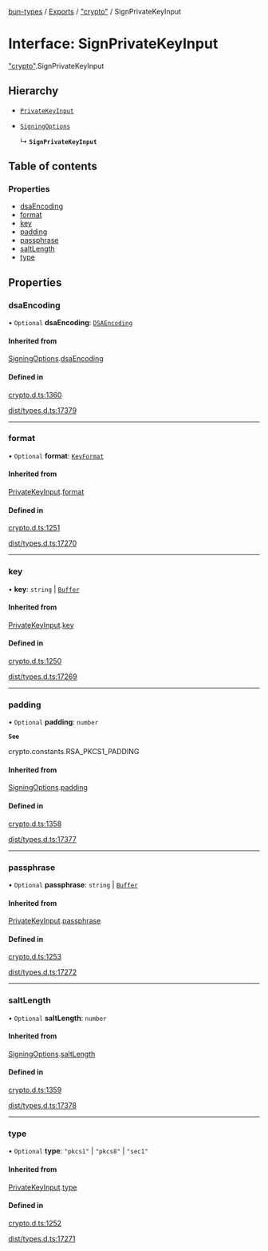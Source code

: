 [bun-types](https://github.com/oven-sh/bun-types/blob/master/api-docs/README.md) / [Exports](https://github.com/oven-sh/bun-types/blob/master/api-docs/modules.md) / ["crypto"](https://github.com/oven-sh/bun-types/blob/master/api-docs/modules/crypto_.md) / SignPrivateKeyInput

# Interface: SignPrivateKeyInput

["crypto"](https://github.com/oven-sh/bun-types/blob/master/api-docs/modules/crypto_.md).SignPrivateKeyInput

## Hierarchy

- [`PrivateKeyInput`](https://github.com/oven-sh/bun-types/blob/master/api-docs/interfaces/crypto_.PrivateKeyInput.md)

- [`SigningOptions`](https://github.com/oven-sh/bun-types/blob/master/api-docs/interfaces/crypto_.SigningOptions.md)

  ↳ **`SignPrivateKeyInput`**

## Table of contents

### Properties

- [dsaEncoding](https://github.com/oven-sh/bun-types/blob/master/api-docs/interfaces/crypto_.SignPrivateKeyInput.md#dsaencoding)
- [format](https://github.com/oven-sh/bun-types/blob/master/api-docs/interfaces/crypto_.SignPrivateKeyInput.md#format)
- [key](https://github.com/oven-sh/bun-types/blob/master/api-docs/interfaces/crypto_.SignPrivateKeyInput.md#key)
- [padding](https://github.com/oven-sh/bun-types/blob/master/api-docs/interfaces/crypto_.SignPrivateKeyInput.md#padding)
- [passphrase](https://github.com/oven-sh/bun-types/blob/master/api-docs/interfaces/crypto_.SignPrivateKeyInput.md#passphrase)
- [saltLength](https://github.com/oven-sh/bun-types/blob/master/api-docs/interfaces/crypto_.SignPrivateKeyInput.md#saltlength)
- [type](https://github.com/oven-sh/bun-types/blob/master/api-docs/interfaces/crypto_.SignPrivateKeyInput.md#type)

## Properties

### dsaEncoding

• `Optional` **dsaEncoding**: [`DSAEncoding`](https://github.com/oven-sh/bun-types/blob/master/api-docs/modules/crypto_.md#dsaencoding)

#### Inherited from

[SigningOptions](https://github.com/oven-sh/bun-types/blob/master/api-docs/interfaces/crypto_.SigningOptions.md).[dsaEncoding](https://github.com/oven-sh/bun-types/blob/master/api-docs/interfaces/crypto_.SigningOptions.md#dsaencoding)

#### Defined in

[crypto.d.ts:1360](https://github.com/valgaze/bun-types/blob/6f8dbf8/crypto.d.ts#L1360)

[dist/types.d.ts:17379](https://github.com/valgaze/bun-types/blob/6f8dbf8/dist/types.d.ts#L17379)

___

### format

• `Optional` **format**: [`KeyFormat`](https://github.com/oven-sh/bun-types/blob/master/api-docs/modules/crypto_.md#keyformat)

#### Inherited from

[PrivateKeyInput](https://github.com/oven-sh/bun-types/blob/master/api-docs/interfaces/crypto_.PrivateKeyInput.md).[format](https://github.com/oven-sh/bun-types/blob/master/api-docs/interfaces/crypto_.PrivateKeyInput.md#format)

#### Defined in

[crypto.d.ts:1251](https://github.com/valgaze/bun-types/blob/6f8dbf8/crypto.d.ts#L1251)

[dist/types.d.ts:17270](https://github.com/valgaze/bun-types/blob/6f8dbf8/dist/types.d.ts#L17270)

___

### key

• **key**: `string` \| [`Buffer`](https://github.com/oven-sh/bun-types/blob/master/api-docs/modules/buffer_.md#buffer)

#### Inherited from

[PrivateKeyInput](https://github.com/oven-sh/bun-types/blob/master/api-docs/interfaces/crypto_.PrivateKeyInput.md).[key](https://github.com/oven-sh/bun-types/blob/master/api-docs/interfaces/crypto_.PrivateKeyInput.md#key)

#### Defined in

[crypto.d.ts:1250](https://github.com/valgaze/bun-types/blob/6f8dbf8/crypto.d.ts#L1250)

[dist/types.d.ts:17269](https://github.com/valgaze/bun-types/blob/6f8dbf8/dist/types.d.ts#L17269)

___

### padding

• `Optional` **padding**: `number`

**`See`**

crypto.constants.RSA_PKCS1_PADDING

#### Inherited from

[SigningOptions](https://github.com/oven-sh/bun-types/blob/master/api-docs/interfaces/crypto_.SigningOptions.md).[padding](https://github.com/oven-sh/bun-types/blob/master/api-docs/interfaces/crypto_.SigningOptions.md#padding)

#### Defined in

[crypto.d.ts:1358](https://github.com/valgaze/bun-types/blob/6f8dbf8/crypto.d.ts#L1358)

[dist/types.d.ts:17377](https://github.com/valgaze/bun-types/blob/6f8dbf8/dist/types.d.ts#L17377)

___

### passphrase

• `Optional` **passphrase**: `string` \| [`Buffer`](https://github.com/oven-sh/bun-types/blob/master/api-docs/modules/buffer_.md#buffer)

#### Inherited from

[PrivateKeyInput](https://github.com/oven-sh/bun-types/blob/master/api-docs/interfaces/crypto_.PrivateKeyInput.md).[passphrase](https://github.com/oven-sh/bun-types/blob/master/api-docs/interfaces/crypto_.PrivateKeyInput.md#passphrase)

#### Defined in

[crypto.d.ts:1253](https://github.com/valgaze/bun-types/blob/6f8dbf8/crypto.d.ts#L1253)

[dist/types.d.ts:17272](https://github.com/valgaze/bun-types/blob/6f8dbf8/dist/types.d.ts#L17272)

___

### saltLength

• `Optional` **saltLength**: `number`

#### Inherited from

[SigningOptions](https://github.com/oven-sh/bun-types/blob/master/api-docs/interfaces/crypto_.SigningOptions.md).[saltLength](https://github.com/oven-sh/bun-types/blob/master/api-docs/interfaces/crypto_.SigningOptions.md#saltlength)

#### Defined in

[crypto.d.ts:1359](https://github.com/valgaze/bun-types/blob/6f8dbf8/crypto.d.ts#L1359)

[dist/types.d.ts:17378](https://github.com/valgaze/bun-types/blob/6f8dbf8/dist/types.d.ts#L17378)

___

### type

• `Optional` **type**: ``"pkcs1"`` \| ``"pkcs8"`` \| ``"sec1"``

#### Inherited from

[PrivateKeyInput](https://github.com/oven-sh/bun-types/blob/master/api-docs/interfaces/crypto_.PrivateKeyInput.md).[type](https://github.com/oven-sh/bun-types/blob/master/api-docs/interfaces/crypto_.PrivateKeyInput.md#type)

#### Defined in

[crypto.d.ts:1252](https://github.com/valgaze/bun-types/blob/6f8dbf8/crypto.d.ts#L1252)

[dist/types.d.ts:17271](https://github.com/valgaze/bun-types/blob/6f8dbf8/dist/types.d.ts#L17271)
